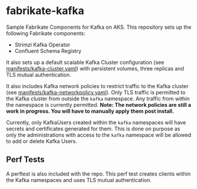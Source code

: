 # fabrikate-kafka

Sample Fabrikate Components for Kafka on AKS. This repository sets up the following Fabrikate components:

* Strimzi Kafka Operator
* Confluent Schema Registry

It also sets up a default scalable Kafka Cluster configuration (see [manifests/kafka-cluster.yaml](./manifests/kafkacluster.yaml)) with persistent volumes, three replicas and TLS mutual authentication.

It also includes Kafka network policies to restrict traffic to the Kafka cluster (see [manifests/kafka-networkpolicy.yaml](./manifests/kafka-networkpolicy.yaml)). Only TLS traffic is permitted to the Kafka cluster from outside the `kafka` namespace. Any traffic from within the namespace is currently permitted. **Note: The network policies are still a work in progress. You will have to manually apply them post install.**

Currently, only KafkaUsers created within the `kafka` namespaces will have secrets and certificates generated for them. This is done on purpose as only the administrations with access to the `kafka` namespace will be allowed to add or delete Kafka Users.

## Perf Tests

A perftest is also included with the repo. This perf test creates clients within the Kafka namespaces and uses TLS mutual authentication.
